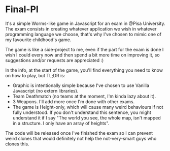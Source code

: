# Final-PI
It's a simple Worms-like game in Javascript for an exam in @Pisa University. The exam consists in creating whatever application we wish in whatever programming language we choose, that's why I've chosen to mimic one of my favourite childhood's game.

The game is like a side-project to me, even if the part for the exam is done I wish I could every now and then spend a bit more time on improving it, so suggestions and/or requests are appreciated :)

In the info, at the start of the game, you'll find everything you need to know on how to play, but TL;DR is:

- Graphic is intentionally simple because I've chosen to use Vanilla Javascript (no extern libraries).
- Team Deathmatch (no teams at the moment, I'm kinda lazy about it).
- 3 Weapons. I'll add more once I'm done with other exams.
- The game is Height-only, which will cause many weird behaviours if not fully understood. If you don't understand this sentence, you might understand it if I say "The world you see, the whole map, isn't mapped in a structure. I only have an array of heights".

The code will be released once I've finished the exam so I can prevent weird clones that would definitely not help the not-very-smart guys who clones this.
